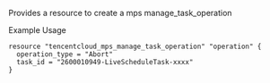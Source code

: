 Provides a resource to create a mps manage_task_operation

Example Usage

```hcl
resource "tencentcloud_mps_manage_task_operation" "operation" {
  operation_type = "Abort"
  task_id = "2600010949-LiveScheduleTask-xxxx"
}
```